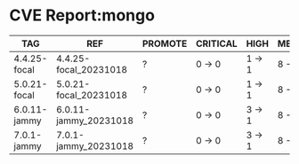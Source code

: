 # CVE Report:mongo
|     TAG      |          REF          | PROMOTE | CRITICAL |  HIGH  | MEDIUM |   LOW    | UNKNOWN |
|--------------|-----------------------|---------|----------|--------|--------|----------|---------|
| 4.4.25-focal | 4.4.25-focal_20231018 | ?       | 0 -> 0   | 1 -> 1 | 8 -> 8 | 30 -> 30 | 0 -> 0  |
| 5.0.21-focal | 5.0.21-focal_20231018 | ?       | 0 -> 0   | 1 -> 1 | 8 -> 8 | 30 -> 30 | 0 -> 0  |
| 6.0.11-jammy | 6.0.11-jammy_20231018 | ?       | 0 -> 0   | 3 -> 1 | 8 -> 8 | 33 -> 33 | 0 -> 0  |
| 7.0.1-jammy  | 7.0.1-jammy_20231018  | ?       | 0 -> 0   | 3 -> 1 | 8 -> 8 | 33 -> 33 | 0 -> 0  |
